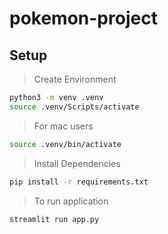 # pokemon-project
## Setup 
> Create Environment
``` bash
python3 -m venv .venv
source .venv/Scripts/activate
```
> For mac users
``` bash
source .venv/bin/activate 
```
> Install Dependencies
``` bash 
pip install -r requirements.txt
```
> To run application
``` bash
streamlit run app.py
```

